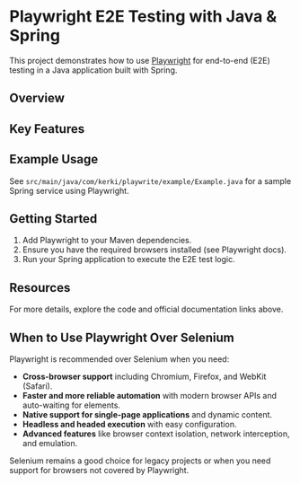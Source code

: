 # Playwright E2E Testing with Java & Spring

This project demonstrates how to use [Playwright](https://playwright.dev/) for end-to-end (E2E) testing in a Java application built with Spring.

## Overview

## Key Features

## Example Usage
See `src/main/java/com/kerki/playwrite/example/Example.java` for a sample Spring service using Playwright.

## Getting Started
1. Add Playwright to your Maven dependencies.
2. Ensure you have the required browsers installed (see Playwright docs).
3. Run your Spring application to execute the E2E test logic.

## Resources

For more details, explore the code and official documentation links above.
## When to Use Playwright Over Selenium
Playwright is recommended over Selenium when you need:
- **Cross-browser support** including Chromium, Firefox, and WebKit (Safari).
- **Faster and more reliable automation** with modern browser APIs and auto-waiting for elements.
- **Native support for single-page applications** and dynamic content.
- **Headless and headed execution** with easy configuration.
- **Advanced features** like browser context isolation, network interception, and emulation.

Selenium remains a good choice for legacy projects or when you need support for browsers not covered by Playwright.
